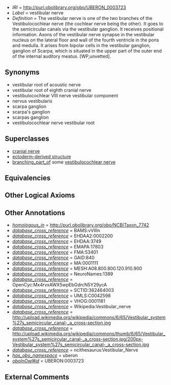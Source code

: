  * *IRI* = http://purl.obolibrary.org/obo/UBERON_0003723
 * *Label* = vestibular nerve
 * *Definition* = The vestibular nerve is one of the two branches of the Vestibulocochlear nerve (the cochlear nerve being the other). It goes to the semicircular canals via the vestibular ganglion. It receives positional information. Axons of the vestibular nerve synapse in the vestibular nucleus on the lateral floor and wall of the fourth ventricle in the pons and medulla. It arises from bipolar cells in the vestibular ganglion, ganglion of Scarpa, which is situated in the upper part of the outer end of the internal auditory meatus. [WP,unvetted].

## Synonyms

 * vestibular root of acoustic nerve
 * vestibular root of eighth cranial nerve
 * vestibulocochlear VIII nerve vestibular component
 * nervus vestibularis
 * scarpa ganglion
 * scarpa's ganglion
 * scarpas ganglion
 * vestibulocochlear nerve vestibular root

## Superclasses

 * [cranial nerve](../../UBERON/85/UBERON_0001785.md)
 * [ectoderm-derived structure](../../UBERON/21/UBERON_0004121.md)
 * [branching_part_of](../../RO/80/RO_0002380.md) some [vestibulocochlear nerve](../../UBERON/48/UBERON_0001648.md)

## Equivalencies


## Other Logical Axioms


## Other Annotations

 * *[homologous_in](../../core#homologous/in/core#homologous_in.md)* = http://purl.obolibrary.org/obo/NCBITaxon_7742
 * *[database_cross_reference](../../ef/oboInOwl#hasDbXref.md)* = BAMS:vVIIIn
 * *[database_cross_reference](../../ef/oboInOwl#hasDbXref.md)* = EHDAA2:0002200
 * *[database_cross_reference](../../ef/oboInOwl#hasDbXref.md)* = EHDAA:3749
 * *[database_cross_reference](../../ef/oboInOwl#hasDbXref.md)* = EMAPA:17803
 * *[database_cross_reference](../../ef/oboInOwl#hasDbXref.md)* = FMA:53401
 * *[database_cross_reference](../../ef/oboInOwl#hasDbXref.md)* = GAID:840
 * *[database_cross_reference](../../ef/oboInOwl#hasDbXref.md)* = MA:0001111
 * *[database_cross_reference](../../ef/oboInOwl#hasDbXref.md)* = MESH:A08.800.800.120.910.900
 * *[database_cross_reference](../../ef/oboInOwl#hasDbXref.md)* = NeuroNames:1389
 * *[database_cross_reference](../../ef/oboInOwl#hasDbXref.md)* = OpenCyc:Mx4rvxAWX5wpEbGdrcN5Y29ycA
 * *[database_cross_reference](../../ef/oboInOwl#hasDbXref.md)* = SCTID:362464003
 * *[database_cross_reference](../../ef/oboInOwl#hasDbXref.md)* = UMLS:C0042598
 * *[database_cross_reference](../../ef/oboInOwl#hasDbXref.md)* = VHOG:0001181
 * *[database_cross_reference](../../ef/oboInOwl#hasDbXref.md)* = Wikipedia:Vestibular_nerve
 * *[database_cross_reference](../../ef/oboInOwl#hasDbXref.md)* = http://upload.wikimedia.org/wikipedia/commons/6/65/Vestibular_system%27s_semicircular_canal-_a_cross-section.jpg
 * *[database_cross_reference](../../ef/oboInOwl#hasDbXref.md)* = http://upload.wikimedia.org/wikipedia/commons/thumb/6/65/Vestibular_system%27s_semicircular_canal-_a_cross-section.jpg/200px-Vestibular_system%27s_semicircular_canal-_a_cross-section.jpg
 * *[database_cross_reference](../../ef/oboInOwl#hasDbXref.md)* = ncithesaurus:Vestibular_Nerve
 * *[has_obo_namespace](../../ce/oboInOwl#hasOBONamespace.md)* = uberon
 * *[oboInOwl#id](../../id/oboInOwl#id.md)* = UBERON:0003723

## External Comments

